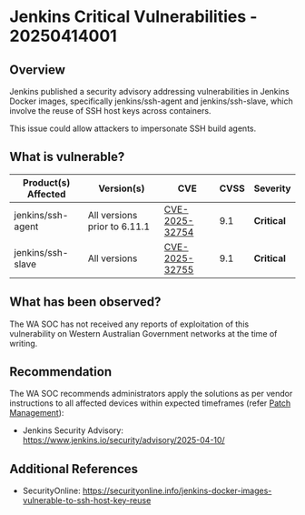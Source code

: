 # Jenkins Critical Vulnerabilities - 20250414001

## Overview

Jenkins published a security advisory addressing vulnerabilities in Jenkins Docker images, specifically jenkins/ssh-agent and jenkins/ssh-slave, which involve the reuse of SSH host keys across containers.

This issue could allow attackers to impersonate SSH build agents.

## What is vulnerable?

| Product(s) Affected | Version(s)         | CVE                                                               | CVSS | Severity     |
| ------------------- | ------------------ | ----------------------------------------------------------------- | ---- | ------------ |
| jenkins/ssh-agent   | All versions prior to 6.11.1 | [CVE-2025-32754](https://nvd.nist.gov/vuln/detail/CVE-2025-32754) | 9.1  | **Critical** |
| jenkins/ssh-slave   | All versions       | [CVE-2025-32755](https://nvd.nist.gov/vuln/detail/CVE-2025-32755) | 9.1  | **Critical** |

## What has been observed?

The WA SOC has not received any reports of exploitation of this vulnerability on Western Australian Government networks at the time of writing.

## Recommendation

The WA SOC recommends administrators apply the solutions as per vendor instructions to all affected devices within expected timeframes (refer [Patch Management](../guidelines/patch-management.md)):

- Jenkins Security Advisory: <https://www.jenkins.io/security/advisory/2025-04-10/>

## Additional References

- SecurityOnline: <https://securityonline.info/jenkins-docker-images-vulnerable-to-ssh-host-key-reuse>

